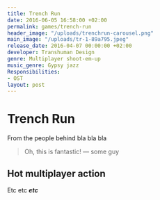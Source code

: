 ```yaml
---
title: Trench Run
date: 2016-06-05 16:58:00 +02:00
permalink: games/trench-run
header_image: "/uploads/trenchrun-carousel.png"
main_image: "/uploads/tr-1-89a795.jpeg"
release_date: 2016-04-07 00:00:00 +02:00
developer: Transhuman Design
genre: Multiplayer shoot-em-up
music_genre: Gypsy jazz
Responsibilities:
- OST
layout: post
---
```


# Trench Run
From the people behind bla bla bla
>Oh, this is fantastic! — some guy

## Hot multiplayer action
Etc etc ***etc***
